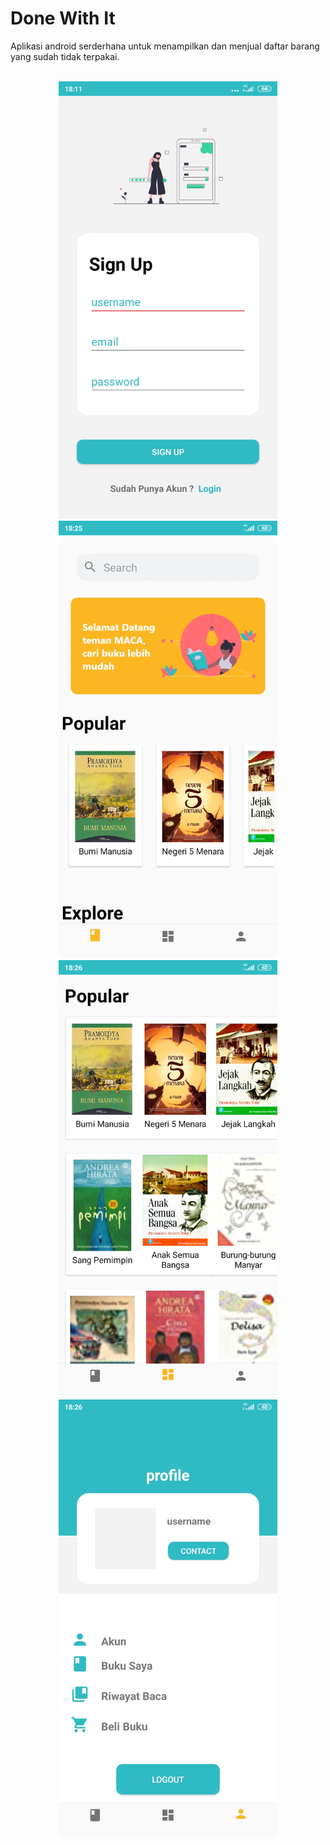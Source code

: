 # Done With It

Aplikasi android serderhana untuk menampilkan dan menjual daftar barang yang sudah tidak terpakai.

<p align="center">
<br>
   <img src="https://github.com/fajjarnr/MACA/blob/master/screen/Screenshot_2020-06-27-18-11-04-199_com.example.maca.jpg" border="0" width="350">
   <img src="https://github.com/fajjarnr/MACA/blob/master/screen/Screenshot_2020-06-27-18-25-46-904_com.example.maca.jpg" border="0" width="350">
   <img src="https://github.com/fajjarnr/MACA/blob/master/screen/Screenshot_2020-06-27-18-26-00-638_com.example.maca.jpg" border="0" width="350">
   <img src="https://github.com/fajjarnr/MACA/blob/master/screen/Screenshot_2020-06-27-18-26-10-243_com.example.maca.jpg" border="0" width="350">
</p>
